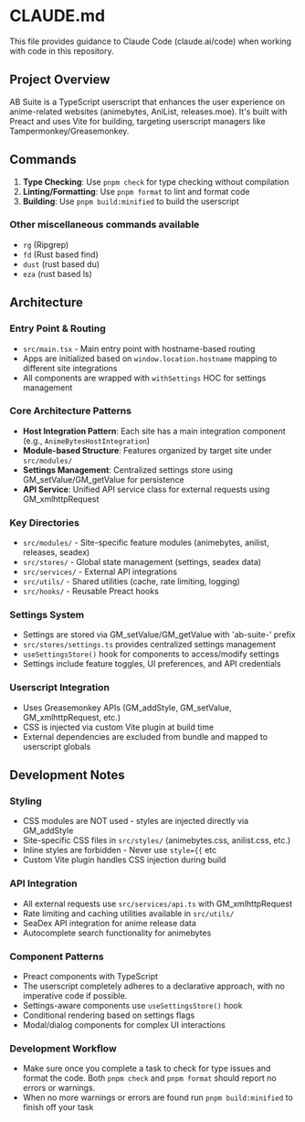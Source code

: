 # CLAUDE.md

This file provides guidance to Claude Code (claude.ai/code) when working with code in this repository.

## Project Overview

AB Suite is a TypeScript userscript that enhances the user experience on anime-related websites (animebytes, AniList, releases.moe). It's built with Preact and uses Vite for building, targeting userscript managers like Tampermonkey/Greasemonkey.

## Commands

1. **Type Checking**: Use `pnpm check` for type checking without compilation
2. **Linting/Formatting**: Use `pnpm format` to lint and format code
3. **Building**: Use `pnpm build:minified` to build the userscript

### Other miscellaneous commands available

- `rg` (Ripgrep)
- `fd` (Rust based find)
- `dust` (rust based du)
- `eza` (rust based ls)

## Architecture

### Entry Point & Routing
- `src/main.tsx` - Main entry point with hostname-based routing
- Apps are initialized based on `window.location.hostname` mapping to different site integrations
- All components are wrapped with `withSettings` HOC for settings management

### Core Architecture Patterns
- **Host Integration Pattern**: Each site has a main integration component (e.g., `AnimeBytesHostIntegration`)
- **Module-based Structure**: Features organized by target site under `src/modules/`
- **Settings Management**: Centralized settings store using GM_setValue/GM_getValue for persistence
- **API Service**: Unified API service class for external requests using GM_xmlhttpRequest

### Key Directories
- `src/modules/` - Site-specific feature modules (animebytes, anilist, releases, seadex)
- `src/stores/` - Global state management (settings, seadex data)
- `src/services/` - External API integrations
- `src/utils/` - Shared utilities (cache, rate limiting, logging)
- `src/hooks/` - Reusable Preact hooks

### Settings System
- Settings are stored via GM_setValue/GM_getValue with 'ab-suite-' prefix
- `src/stores/settings.ts` provides centralized settings management
- `useSettingsStore()` hook for components to access/modify settings
- Settings include feature toggles, UI preferences, and API credentials

### Userscript Integration
- Uses Greasemonkey APIs (GM_addStyle, GM_setValue, GM_xmlhttpRequest, etc.)
- CSS is injected via custom Vite plugin at build time
- External dependencies are excluded from bundle and mapped to userscript globals

## Development Notes

### Styling
- CSS modules are NOT used - styles are injected directly via GM_addStyle
- Site-specific CSS files in `src/styles/` (animebytes.css, anilist.css, etc.)
- Inline styles are forbidden - Never use `style={{` etc
- Custom Vite plugin handles CSS injection during build

### API Integration
- All external requests use `src/services/api.ts` with GM_xmlhttpRequest
- Rate limiting and caching utilities available in `src/utils/`
- SeaDex API integration for anime release data
- Autocomplete search functionality for animebytes

### Component Patterns
- Preact components with TypeScript
- The userscript completely adheres to a declarative approach, with no imperative code if possible.
- Settings-aware components use `useSettingsStore()` hook
- Conditional rendering based on settings flags
- Modal/dialog components for complex UI interactions

### Development Workflow

- Make sure once you complete a task to check for type issues and format the code. Both `pnpm check` and `pnpm format` should report no errors or warnings.
- When no more warnings or errors are found run `pnpm build:minified` to finish off your task